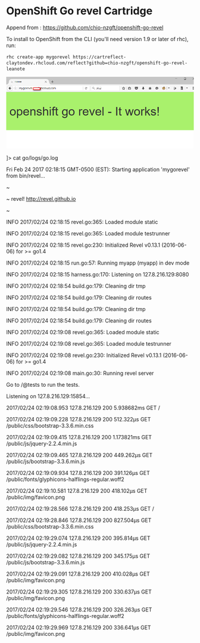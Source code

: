 OpenShift Go revel Cartridge
=============================

Append from : https://github.com/chio-nzgft/openshift-go-revel

To install to OpenShift from the CLI (you'll need version 1.9 or later of rhc), run:

    rhc create-app mygorevel https://cartreflect-claytondev.rhcloud.com/reflect?github=chio-nzgft/openshift-go-revel-leanote

![alt tag](https://github.com/chio-nzgft/openshift-go-revel/raw/master/show.png)


]\> cat go/logs/go.log

Fri Feb 24 2017 02:18:15 GMT-0500 (EST): Starting application 'mygorevel' from bin/revel...

~

~ revel! http://revel.github.io

~

INFO  2017/02/24 02:18:15 revel.go:365: Loaded module static

INFO  2017/02/24 02:18:15 revel.go:365: Loaded module testrunner

INFO  2017/02/24 02:18:15 revel.go:230: Initialized Revel v0.13.1 (2016-06-06) for >= go1.4

INFO  2017/02/24 02:18:15 run.go:57: Running myapp (myapp) in dev mode

INFO  2017/02/24 02:18:15 harness.go:170: Listening on 127.8.216.129:8080

INFO  2017/02/24 02:18:54 build.go:179: Cleaning dir tmp

INFO  2017/02/24 02:18:54 build.go:179: Cleaning dir routes

INFO  2017/02/24 02:18:54 build.go:179: Cleaning dir tmp

INFO  2017/02/24 02:18:54 build.go:179: Cleaning dir routes

INFO  2017/02/24 02:19:08 revel.go:365: Loaded module static

INFO  2017/02/24 02:19:08 revel.go:365: Loaded module testrunner

INFO  2017/02/24 02:19:08 revel.go:230: Initialized Revel v0.13.1 (2016-06-06) for >= go1.4

INFO  2017/02/24 02:19:08 main.go:30: Running revel server

Go to /@tests to run the tests.

Listening on 127.8.216.129:15854...

2017/02/24 02:19:08.953 127.8.216.129 200 5.938682ms GET /

2017/02/24 02:19:09.228 127.8.216.129 200  512.322µs GET /public/css/bootstrap-3.3.6.min.css

2017/02/24 02:19:09.415 127.8.216.129 200 1.173821ms GET /public/js/jquery-2.2.4.min.js

2017/02/24 02:19:09.465 127.8.216.129 200  449.262µs GET /public/js/bootstrap-3.3.6.min.js

2017/02/24 02:19:09.934 127.8.216.129 200  391.126µs GET /public/fonts/glyphicons-halflings-regular.woff2

2017/02/24 02:19:10.581 127.8.216.129 200  418.102µs GET /public/img/favicon.png

2017/02/24 02:19:28.566 127.8.216.129 200  418.253µs GET /

2017/02/24 02:19:28.846 127.8.216.129 200  827.504µs GET /public/css/bootstrap-3.3.6.min.css

2017/02/24 02:19:29.074 127.8.216.129 200  395.814µs GET /public/js/jquery-2.2.4.min.js

2017/02/24 02:19:29.082 127.8.216.129 200  345.175µs GET /public/js/bootstrap-3.3.6.min.js

2017/02/24 02:19:29.091 127.8.216.129 200  410.028µs GET /public/img/favicon.png

2017/02/24 02:19:29.305 127.8.216.129 200  330.637µs GET /public/img/favicon.png

2017/02/24 02:19:29.546 127.8.216.129 200  326.263µs GET /public/fonts/glyphicons-halflings-regular.woff2

2017/02/24 02:19:29.969 127.8.216.129 200  336.641µs GET /public/img/favicon.png


